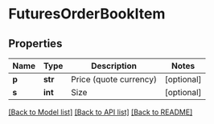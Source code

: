 # FuturesOrderBookItem

## Properties
Name | Type | Description | Notes
------------ | ------------- | ------------- | -------------
**p** | **str** | Price (quote currency) | [optional] 
**s** | **int** | Size | [optional] 

[[Back to Model list]](../README.md#documentation-for-models) [[Back to API list]](../README.md#documentation-for-api-endpoints) [[Back to README]](../README.md)


